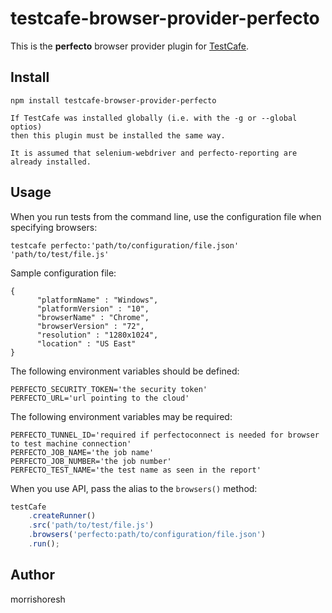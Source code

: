 # testcafe-browser-provider-perfecto

This is the **perfecto** browser provider plugin for [TestCafe](http://devexpress.github.io/testcafe).

## Install

```
npm install testcafe-browser-provider-perfecto

If TestCafe was installed globally (i.e. with the -g or --global optios)
then this plugin must be installed the same way.

It is assumed that selenium-webdriver and perfecto-reporting are already installed.
```

## Usage

When you run tests from the command line, use the configuration file when specifying browsers:

```
testcafe perfecto:'path/to/configuration/file.json' 'path/to/test/file.js'
```

Sample configuration file:

```
{
      "platformName" : "Windows",
      "platformVersion" : "10",
      "browserName" : "Chrome",
      "browserVersion" : "72",
      "resolution" : "1280x1024",
      "location" : "US East"
}
```

The following environment variables should be defined:

```
PERFECTO_SECURITY_TOKEN='the security token'
PERFECTO_URL='url pointing to the cloud'
```

The following environment variables may be required:

```
PERFECTO_TUNNEL_ID='required if perfectoconnect is needed for browser to test machine connection'
PERFECTO_JOB_NAME='the job name'
PERFECTO_JOB_NUMBER='the job number'
PERFECTO_TEST_NAME='the test name as seen in the report'
```

When you use API, pass the alias to the `browsers()` method:

```js
testCafe
    .createRunner()
    .src('path/to/test/file.js')
    .browsers('perfecto:path/to/configuration/file.json')
    .run();
```

## Author
morrishoresh 
